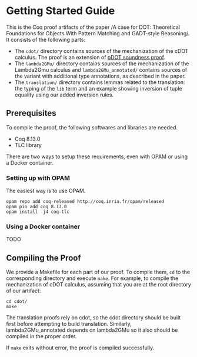 # Getting Started Guide

This is the Coq proof artifacts of the paper /A case for DOT: Theoretical Foundations for Objects With Pattern Matching and GADT-style Reasoning/. It consists of the following parts:

- The `cdot/` directory contains sources of the mechanization of the cDOT calculus.
  The proof is an extension of [pDOT soundness proof](https://github.com/amaurremi/dot-calculus/tree/master/src/extensions/paths).
- The `lambda2GMu/` directory contains sources of the mechanization of the Lambda2Gmu calculus and `lambda2GMu_annotated/` contains sources of the variant with additional type annotations, as described in the paper.
- The `translation/` directory contains lemmas related to the translation: the typing of the `lib` term and an example showing inversion of tuple equality using our added inversion rules.

## Prerequisites

To compile the proof, the following softwares and libraries are needed.

- Coq 8.13.0
- TLC library

There are two ways to setup these requirements, even with OPAM or using a Docker container.

### Setting up with OPAM

The easiest way is to use OPAM.

```
opam repo add coq-released http://coq.inria.fr/opam/released
opam pin add coq 8.13.0
opam install -j4 coq-tlc
```

### Using a Docker container

TODO

## Compiling the Proof

We provide a Makefile for each part of our proof. To compile them, `cd` to the corresponding directory and execute `make`. For example, to compile the mechanization of cDOT calculus, assuming that you are at the root directory of our artifact:
```
cd cdot/
make
```

The translation proofs rely on cdot, so the cdot directory should be built first before attempting to build translation. Similarly, lambda2GMu_annotated depends on lambda2GMu so it also should be compiled in the proper order.

If `make` exits without error, the proof is compiled successfully.

